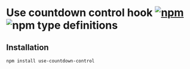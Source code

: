 # Use countdown control hook [![npm](https://img.shields.io/npm/v/use-countdown-control.svg)](https://www.npmjs.com/package/use-countdown-control) ![npm type definitions](https://img.shields.io/npm/types/use-countdown-control.svg)

## Installation

```bash
npm install use-countdown-control
```
